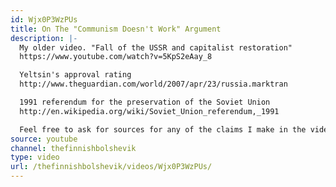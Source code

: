 ```yaml
---
id: Wjx0P3WzPUs
title: On The "Communism Doesn't Work" Argument
description: |-
  My older video. "Fall of the USSR and capitalist restoration"
  https://www.youtube.com/watch?v=5KpS2eAay_8

  Yeltsin's approval rating
  http://www.theguardian.com/world/2007/apr/23/russia.marktran

  1991 referendum for the preservation of the Soviet Union
  http://en.wikipedia.org/wiki/Soviet_Union_referendum,_1991

  Feel free to ask for sources for any of the claims I make in the video. You'll find sources for most of the stuff in the older video I made.
source: youtube
channel: thefinnishbolshevik
type: video
url: /thefinnishbolshevik/videos/Wjx0P3WzPUs/
---
```

